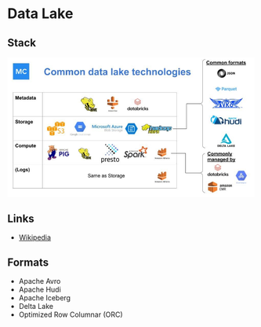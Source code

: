 # Data Lake

<!--
https://www.cloverdx.com/blog/a-data-vault-warehouse-lake-and-hub-explained
-->

## Stack

![Data Lake Stack](/assets/images/data/data-lake-stack.jpg)

## Links

- [Wikipedia](https://en.wikipedia.org/wiki/Data_lake)

## Formats

- Apache Avro
- Apache Hudi
- Apache Iceberg
- Delta Lake
- Optimized Row Columnar (ORC)

<!--
- Apache Parquet
-->
